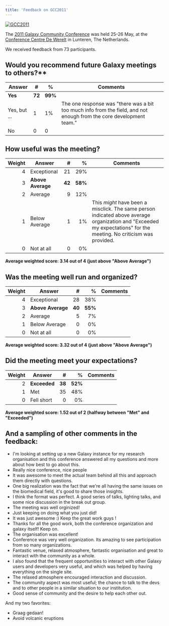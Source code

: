 ```yaml
---
title: 'Feedback on GCC2011'
---
```


[<img class='mx-auto' src="/events/GCC2011Logo400.png" alt="GCC2011" />](http://galaxy.psu.edu/gcc2011/)

The [2011 Galaxy Community Conference](/events/gcc2011/) was held 25-26 May, at the [Conference Centre De Werelt](http://www.congrescentrum.com/accommodations/de_werelt) in Lunteren, The Netherlands.

We received feedback from 73 participants.

## Would you recommend future Galaxy meetings to others?**

| Answer |  #  |  %  |  Comments  |
| ------ | --- | --- | --------- |
| **Yes** |  **72**  |  **99%**  |   |
| Yes, but ... |  1  |  1%  |  The one response was "there was a bit too much info from the field, and not enough from the core development team."  |
| No |  0  |  0  |   |

## How useful was the meeting?

| Weight | Answer |  # |  % | Comments
| ----: | ---- | ----: | ----: | ---- |
| 4 | Exceptional | 21 | 29% | |</td>
| 3 | **Above Average** | **42** | **58%** |
| 2 | Average | 9 | 12% | |
| 1 | Below Average | 1 | 1% | This *might* have been a misclick.  The same person indicated above average organization and "Exceeded my expectations" for the meeting.  No criticism was provided. |
| 0 | Not at all | 0 | 0% | |

**Average weighted score: 3.14 out of 4 (just above "Above Average")**

## Was the meeting well run and organized?

| Weight | Answer |  # |  % | Comments
| ----: | ---- | ----: | ----: | ---- |
| 4 | Exceptional | 28 | 38% | |</td>
| 3 | **Above Average** | **40** | **55%** | |
| 2 | Average | 5 | 7% | |
| 1 | Below Average | 0 | 0% | |
| 0 | Not at all | 0 | 0% | |

**Average weighted score: 3.32 out of 4 (just above "Above Average")**

## Did the meeting meet your expectations?

| Weight | Answer |  # |  % | Comments
| ----: | ---- | ----: | ----: | ---- |
| 2 | **Exceeded** | **38** | **52%** | |
| 1 | Met | 35 | 48% | |
| 0 |  Fell short | 0 | 0% | |

**Average weighted score: 1.52 out of 2 (halfway between "Met" and "Exceeded")**


## And a sampling of other comments in the feedback:

* I'm looking at setting up a new Galaxy instance for my research organisation and this conference answered all my questions and more about how best to go about this.
* Really nice conference, nice people
* It was awesome to meet the actual team behind all this and approach them directly with questions.
* One big realization was the fact that we're all having the same issues on the biomedical field, it's good to share those insights.
* I think the format was perfect. A good series of talks, lighting talks, and some nice discussion in the break out group.
* The meeting was well orginized!
* Just keeping on doing what you just did!
* It was just awesome :) Keep the great work guys !
* Thanks for all the good work, both the conference organization and galaxy itself! Keep on.
* The organisation was excellent!
* Conference was very well organization.  Its amazing to see participation from so many organizations.
* Fantastic venue, relaxed atmosphere, fantastic organisation and great to interact with the community as a whole.
* I also found that the frequent opportunities to interact with other Galaxy users and developers very useful, and which was helped by having everything on the single site.
* The relaxed atmosphere encouraged interaction and discussion.
* The community aspect was most useful; the chance to talk to the devs and to other people in a similar situation to our institution.
* Good sense of community and the desire to help each other out.

And my two favorites:

* Graag gedaan!
* Avoid volcanic eruptions
